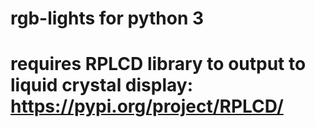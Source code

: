 # rgb-lights for python 3
# requires RPLCD library to output to liquid crystal display: https://pypi.org/project/RPLCD/
